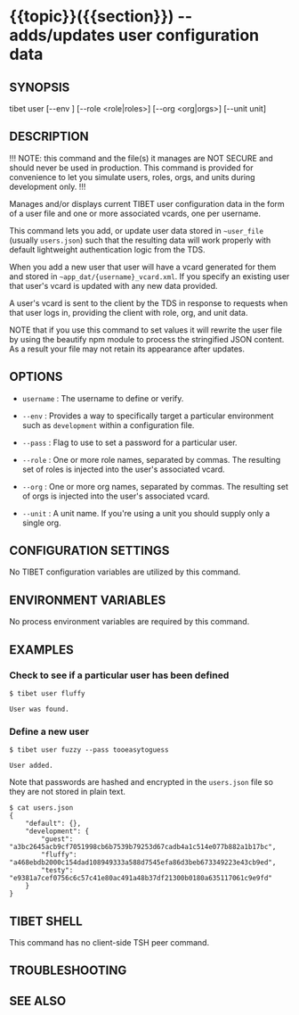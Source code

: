 {{topic}}({{section}}) -- adds/updates user configuration data
=============================================

## SYNOPSIS

tibet user <username> <password> [--env <env>]
    [--role <role|roles>] [--org <org|orgs>] [--unit unit]

## DESCRIPTION

!!! NOTE: this command and the file(s) it manages are NOT SECURE and should
never be used in production. This command is provided for convenience to let you
simulate users, roles, orgs, and units during development only. !!!

Manages and/or displays current TIBET user configuration data in the form of a
user file and one or more associated vcards, one per username.

This command lets you add, or update user data stored in `~user_file` (usually
`users.json`) such that the resulting data will work properly with default
lightweight authentication logic from the TDS.

When you add a new user that user will have a vcard generated for them and
stored in `~app_dat/{username}_vcard.xml`. If you specify an existing user that
user's vcard is updated with any new data provided.

A user's vcard is sent to the client by the TDS in response to requests when
that user logs in, providing the client with role, org, and unit data.

NOTE that if you use this command to set values it will rewrite the user file by
using the beautify npm module to process the stringified JSON content. As a
result your file may not retain its appearance after updates.

## OPTIONS

  * `username` :
    The username to define or verify.

  * `--env` :
    Provides a way to specifically target a particular environment such as
`development` within a configuration file.

  * `--pass` :
    Flag to use to set a password for a particular user.

  * `--role` :
    One or more role names, separated by commas. The resulting set of roles is
injected into the user's associated vcard.

  * `--org` :
    One or more org names, separated by commas. The resulting set of orgs is
injected into the user's associated vcard.

  * `--unit` :
    A unit name. If you're using a unit you should supply only a single org.


## CONFIGURATION SETTINGS

No TIBET configuration variables are utilized by this command.

## ENVIRONMENT VARIABLES

No process environment variables are required by this command.

## EXAMPLES

### Check to see if a particular user has been defined

    $ tibet user fluffy

    User was found.

### Define a new user

    $ tibet user fuzzy --pass tooeasytoguess

    User added.

Note that passwords are hashed and encrypted in the `users.json` file so they
are not stored in plain text.

    $ cat users.json
    {
        "default": {},
        "development": {
            "guest": "a3bc2645acb9cf7051998cb6b7539b79253d67cadb4a1c514e077b882a1b17bc",
            "fluffy": "a468ebdb2000c154dad108949333a588d7545efa86d3beb673349223e43cb9ed",
            "testy": "e9381a7cef0756c6c57c41e80ac491a48b37df21300b0180a635117061c9e9fd"
        }
    }

## TIBET SHELL

This command has no client-side TSH peer command.

## TROUBLESHOOTING


## SEE ALSO

